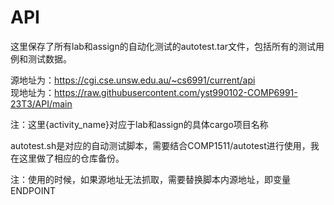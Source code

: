 # API
这里保存了所有lab和assign的自动化测试的autotest.tar文件，包括所有的测试用例和测试数据。

源地址为：https://cgi.cse.unsw.edu.au/~cs6991/current/api  
现地址为：https://raw.githubusercontent.com/yst990102-COMP6991-23T3/API/main

注：这里{activity_name}对应于lab和assign的具体cargo项目名称

autotest.sh是对应的自动测试脚本，需要结合COMP1511/autotest进行使用，我在这里做了相应的仓库备份。

注：使用的时候，如果源地址无法抓取，需要替换脚本内源地址，即变量ENDPOINT
